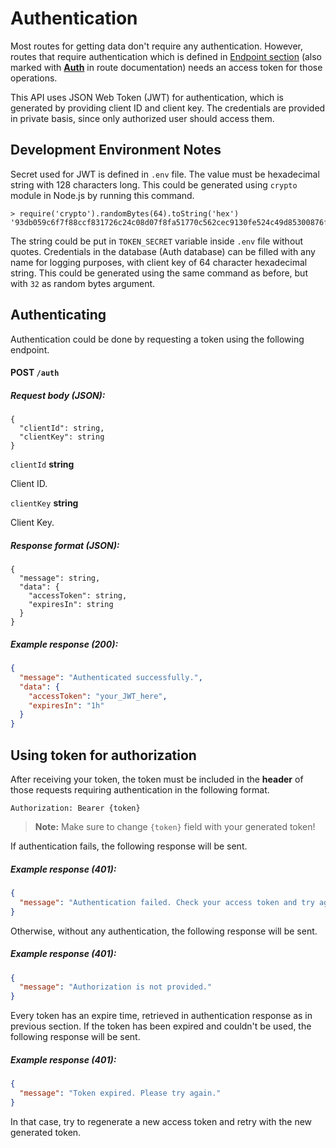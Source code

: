 # Authentication

Most routes for getting data don't require any authentication. However, routes that require authentication which is defined in [Endpoint section](2-endpoint.md) (also marked with **<ins>Auth</ins>** in route documentation) needs an access token for those operations.

This API uses JSON Web Token (JWT) for authentication, which is generated by providing client ID and client key. The credentials are provided in private basis, since only authorized user should access them.

## Development Environment Notes

Secret used for JWT is defined in `.env` file. The value must be hexadecimal string with 128 characters long. This could be generated using `crypto` module in Node.js by running this command.

```shell
> require('crypto').randomBytes(64).toString('hex')
'93db059c6f7f88ccf831726c24c08d07f8fa51770c562cec9130fe524c49d85300876f30b15d3751fee201d967d7dc1b82355d3459fb21bf50a1351da01ab374'
```

The string could be put in `TOKEN_SECRET` variable inside `.env` file without quotes. Credentials in the database (Auth database) can be filled with any name for logging purposes, with client key of 64 character hexadecimal string. This could be generated using the same command as before, but with `32` as random bytes argument.

## Authenticating

Authentication could be done by requesting a token using the following endpoint.

#### **POST** `/auth`

##### Request body (JSON):

```
{
  "clientId": string,
  "clientKey": string
}
```

`clientId` **string**

Client ID.

`clientKey` **string**

Client Key.

##### Response format (JSON):

```
{
  "message": string,
  "data": {
    "accessToken": string,
    "expiresIn": string
  }
}
```

##### Example response (200):

```json
{
  "message": "Authenticated successfully.",
  "data": {
    "accessToken": "your_JWT_here",
    "expiresIn": "1h"
  }
}
```

## Using token for authorization

After receiving your token, the token must be included in the **header** of those requests requiring authentication in the following format.

`Authorization: Bearer {token}`

> **Note:** Make sure to change `{token}` field with your generated token!

If authentication fails, the following response will be sent.

##### Example response (401):

```json
{
  "message": "Authentication failed. Check your access token and try again."
}
```

Otherwise, without any authentication, the following response will be sent.

##### Example response (401):

```json
{
  "message": "Authorization is not provided."
}
```

Every token has an expire time, retrieved in authentication response as in previous section. If the token has been expired and couldn't be used, the following response will be sent.

##### Example response (401):

```json
{
  "message": "Token expired. Please try again."
}
```

In that case, try to regenerate a new access token and retry with the new generated token.